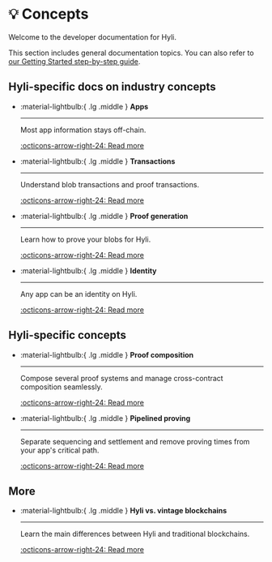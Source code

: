 # :bulb: Concepts

Welcome to the developer documentation for Hyli.

This section includes general documentation topics. You can also refer to [our Getting Started step-by-step guide](../quickstart/index.md).

## Hyli-specific docs on industry concepts

<div class="grid cards" markdown>

-   :material-lightbulb:{ .lg .middle } __Apps__

    ---

    Most app information stays off-chain.

    [:octicons-arrow-right-24: Read more](./apps.md)

-   :material-lightbulb:{ .lg .middle } __Transactions__

    ---

    Understand blob transactions and proof transactions.

    [:octicons-arrow-right-24: Read more](./transaction.md)

-   :material-lightbulb:{ .lg .middle } __Proof generation__

    ---

    Learn how to prove your blobs for Hyli.

    [:octicons-arrow-right-24: Read more](./proof-generation.md)

-   :material-lightbulb:{ .lg .middle } __Identity__

    ---

    Any app can be an identity on Hyli.

    [:octicons-arrow-right-24: Read more](./identity.md)

</div>

## Hyli-specific concepts

<div class="grid cards" markdown>

-   :material-lightbulb:{ .lg .middle } __Proof composition__

    ---

    Compose several proof systems and manage cross-contract composition seamlessly.

    [:octicons-arrow-right-24: Read more](./proof-composition.md)

-   :material-lightbulb:{ .lg .middle } __Pipelined proving__

    ---

    Separate sequencing and settlement and remove proving times from your app's critical path.

    [:octicons-arrow-right-24: Read more](./pipelined-proving.md)

</div>

## More

<div class="grid cards" markdown>

-   :material-lightbulb:{ .lg .middle } __Hyli vs. vintage blockchains__

    ---

    Learn the main differences between Hyli and traditional blockchains.

    [:octicons-arrow-right-24: Read more](./proof-composition.md)

</div>